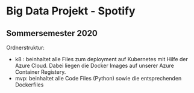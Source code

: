 # Big Data Projekt - Spotify

## Sommersemester 2020


Ordnerstruktur:
- k8 : beinhaltet alle Files zum deployment auf Kubernetes mit Hilfe der Azure Cloud. Dabei liegen die Docker Images auf unserer Azure Container Registery.
- mvp: beinhaltet alle Code Files (Python) sowie die entsprechenden Dockerfiles 
